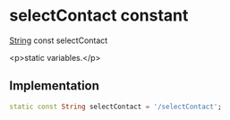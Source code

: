 


# selectContact constant







[String](https:api.flutter.dev/flutter/dart-core/String-class.html) const selectContact
  




\<p\>static variables.\</p\>



## Implementation

```dart
static const String selectContact = '/selectContact';
```







